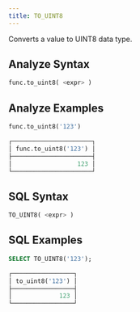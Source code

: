 ```yaml
---
title: TO_UINT8
---
```


Converts a value to UINT8 data type.

## Analyze Syntax

```python
func.to_uint8( <expr> )
```

## Analyze Examples

```python
func.to_uint8('123')

┌──────────────────────┐
│ func.to_uint8('123') │
├──────────────────────┤
│                  123 │
└──────────────────────┘
```

## SQL Syntax

```sql
TO_UINT8( <expr> )
```

## SQL Examples

```sql
SELECT TO_UINT8('123');

┌─────────────────┐
│ to_uint8('123') │
├─────────────────┤
│             123 │
└─────────────────┘
```